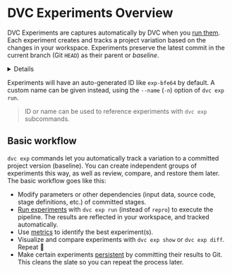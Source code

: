 # DVC Experiments Overview

DVC Experiments are captures automatically by DVC when you [run them]. Each
experiment creates and tracks a project variation based on the changes in your
<abbr>workspace</abbr>. Experiments preserve the latest commit in the current
branch (Git `HEAD`) as their parent or _baseline_.

<details>

### ⚙️ How does DVC track experiments?

Experiments are custom [Git references] (found in `.git/refs/exps`) with a
single commit based on `HEAD` (not checked out by DVC). Note that these commits
are not pushed to Git remotes by default (see `dvc exp push`).

</details>

Experiments will have an auto-generated ID like `exp-bfe64` by default. A custom
name can be given instead, using the `--name` (`-n`) option of `dvc exp run`.

> ID or name can be used to reference experiments with `dvc exp` subcommands.

[run them]: /doc/user-guide/experiment-management/running-experiments
[git references]: https://git-scm.com/book/en/v2/Git-Internals-Git-References

## Basic workflow

`dvc exp` commands let you automatically track a variation to a committed
project version (baseline). You can create independent groups of experiments
this way, as well as review, compare, and restore them later. The basic workflow
goes like this:

- Modify <abbr>parameters</abbr> or other dependencies (input data, source code,
  stage definitions, etc.) of committed stages.
- [Run experiments] with `dvc exp run` (instead of `repro`) to execute the
  pipeline. The results are reflected in your <abbr>workspace</abbr>, and
  tracked automatically.
- Use [metrics](/doc/command-reference/metrics) to identify the best
  experiment(s).
- Visualize and compare experiments with `dvc exp show` or `dvc exp diff`.
  Repeat 🔄
- Make certain experiments [persistent] by committing their results to Git. This
  cleans the slate so you can repeat the process later.

[run experiments]: /doc/user-guide/experiment-management/running-experiments
[persistent]: /doc/user-guide/experiment-management/persisting-experiments

